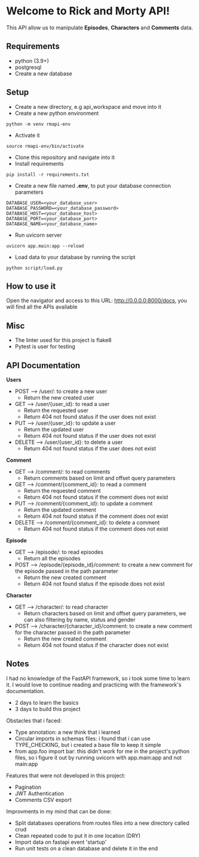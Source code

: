 # Welcome to Rick and Morty API!

This API allow us to manipulate **Episodes**, **Characters** and **Comments** data.

## Requirements
- python (3.9+)
- postgresql
- Create a new database

## Setup
- Create a new directory, e.g api_workspace and move into it
- Create a new python environment
```
python -m venv rmapi-env
```
- Activate it
```
source rmapi-env/bin/activate
```
- Clone this repository and navigate into it
- Install requirements
```
pip install -r requirements.txt
```
- Create a new file named **.env**, to put your database connection parameters
```
DATABASE_USER=<your_database_user>
DATABASE_PASSWORD=<your_database_password>
DATABASE_HOST=<your_database_host>
DATABASE_PORT=<your_database_port>
DATABASE_NAME=<your_database_name>
```
- Run uvicorn server
```
uvicorn app.main:app --reload
```
- Load data to your database by running the script
```
python script/load.py
```

## How to use it
Open the navigator and access to this URL: http://0.0.0.0:8000/docs, you will find all the APIs available

## Misc
- The linter used for this project is flake8
- Pytest is user for testing

## API Documentation
**Users**
- POST --> /user/: to create a new user
    - Return the new created user
- GET --> /user/{user_id}: to read a user
    - Return the requested user
    - Return 404 not found status if the user does not exist
- PUT --> /user/{user_id}: to update a user
    - Return the updated user
    - Return 404 not found status if the user does not exist
- DELETE --> /user/{user_id}: to delete a user
    - Return 404 not found status if the user does not exist

**Comment**
- GET --> /comment/: to read comments
    - Return comments based on limit and offset query parameters
- GET --> /comment/{comment_id}: to read a comment
    - Return the requested comment
    - Return 404 not found status if the comment does not exist
- PUT --> /comment/{comment_id}: to update a comment
    - Return the updated comment
    - Return 404 not found status if the comment does not exist
- DELETE --> /comment/{comment_id}: to delete a comment
    - Return 404 not found status if the comment does not exist

**Episode**
- GET --> /episode/: to read episodes
    - Return all the episodes
- POST --> /episode/{episode_id}/comment: to create a new comment for the episode passed in the path parameter
    - Return the new created comment
    - Return 404 not found status if the episode does not exist

**Character**
- GET --> /character/: to read character
    - Return characters based on limit and offset query parameters, we can also filtering by name, status and gender
- POST --> /character/{character_id}/comment: to create a new comment for the character passed in the path parameter
    - Return the new created comment
    - Return 404 not found status if the character does not exist

## Notes
I had no knowledge of the FastAPI framework, so i took some time to learn it. I would love to continue reading and practicing with the framework's documentation.
- 2 days to learn the basics
- 3 days to build this project

Obstacles that i faced:
- Type annotation: a new think that i learned
- Circular imports in schemas files: i found that i can use TYPE_CHECKING, but i created a base file to keep it simple
- from app.foo import bar: this didn't work for me in the project's python files, so i figure it out by running uvicorn with app.main:app and not main:app

Features that were not developed in this project:
- Pagination
- JWT Authentication
- Comments CSV export

Improvments in my mind that can be done:
- Split databases operations from routes files into a new directory called crud
- Clean repeated code to put it in one location (DRY)
- Import data on fastapi event 'startup'
- Run unit tests on a clean database and delete it in the end